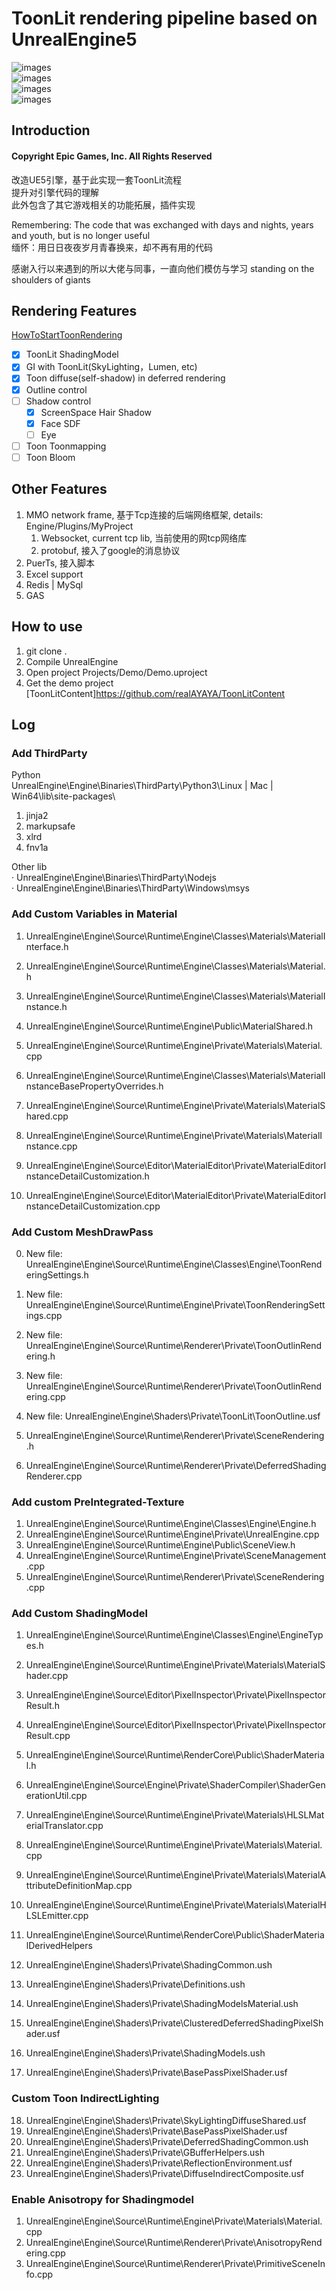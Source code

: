 # ToonLit rendering pipeline based on UnrealEngine5

![images](https://github.com/realAYAYA/UnrealEngine-ToonLit/blob/5.4/Features/Advertising.png)  
![images](https://github.com/realAYAYA/UnrealEngine-ToonLit/blob/5.4/Features/ToonLitShow.png)  
![images](https://github.com/realAYAYA/UnrealEngine-ToonLit/blob/5.4/Features/ToonLitShow2.png)  
![images](https://github.com/realAYAYA/UnrealEngine-ToonLit/blob/5.4/Features/SSHairShadow.png)  

## Introduction
#### Copyright Epic Games, Inc. All Rights Reserved

改造UE5引擎，基于此实现一套ToonLit流程  
提升对引擎代码的理解  
此外包含了其它游戏相关的功能拓展，插件实现  

Remembering: The code that was exchanged with days and nights, years and youth, but is no longer useful  
缅怀：用日日夜夜岁月青春换来，却不再有用的代码  

感谢入行以来遇到的所以大佬与同事，一直向他们模仿与学习 standing on the shoulders of giants  

## Rendering Features

[HowToStartToonRendering](https://github.com/realAYAYA/UnrealEngine-ToonLit/blob/5.4/HowToStartToonRendering.md)
    
- [X]   ToonLit ShadingModel
- [X]   GI with ToonLit(SkyLighting，Lumen, etc)
- [X]   Toon diffuse(self-shadow) in deferred rendering
- [X]   Outline control
- [ ]   Shadow control
    - [X]   ScreenSpace Hair Shadow
    - [X]   Face SDF
    - [ ]   Eye
- [ ]   Toon Toonmapping
- [ ]   Toon Bloom

## Other Features
1.  MMO network frame, 基于Tcp连接的后端网络框架, details: Engine/Plugins/MyProject
    1. Websocket, current tcp lib, 当前使用的网tcp网络库
    2. protobuf, 接入了google的消息协议
2.  PuerTs, 接入脚本
3.  Excel support
4.  Redis | MySql
5.  GAS


## How to use

1.  git clone .  
2.  Compile UnrealEngine  
3.  Open project Projects/Demo/Demo.uproject  
4.	Get the demo project [ToonLitContent]https://github.com/realAYAYA/ToonLitContent

## Log

### Add ThirdParty
Python  
UnrealEngine\Engine\Binaries\ThirdParty\Python3\Linux | Mac | Win64\lib\site-packages\  
1. jinja2
2. markupsafe
3. xlrd
4. fnv1a

Other lib  
· UnrealEngine\Engine\Binaries\ThirdParty\Nodejs  
· UnrealEngine\Engine\Binaries\ThirdParty\Windows\msys  


### Add Custom Variables in Material  
1. UnrealEngine\Engine\Source\Runtime\Engine\Classes\Materials\MaterialInterface.h  
2. UnrealEngine\Engine\Source\Runtime\Engine\Classes\Materials\Material.h  
3. UnrealEngine\Engine\Source\Runtime\Engine\Classes\Materials\MaterialInstance.h  
4. UnrealEngine\Engine\Source\Runtime\Engine\Public\MaterialShared.h  
5. UnrealEngine\Engine\Source\Runtime\Engine\Private\Materials\Material.cpp  

6. UnrealEngine\Engine\Source\Runtime\Engine\Classes\Materials\MaterialInstanceBasePropertyOverrides.h  
7. UnrealEngine\Engine\Source\Runtime\Engine\Private\Materials\MaterialShared.cpp  
8. UnrealEngine\Engine\Source\Runtime\Engine\Private\Materials\MaterialInstance.cpp  
9. UnrealEngine\Engine\Source\Editor\MaterialEditor\Private\MaterialEditorInstanceDetailCustomization.h  
10. UnrealEngine\Engine\Source\Editor\MaterialEditor\Private\MaterialEditorInstanceDetailCustomization.cpp  

### Add Custom MeshDrawPass  
0. New file: UnrealEngine\Engine\Source\Runtime\Engine\Classes\Engine\ToonRenderingSettings.h  
0. New file: UnrealEngine\Engine\Source\Runtime\Engine\Private\ToonRenderingSettings.cpp  

1. New file: UnrealEngine\Engine\Source\Runtime\Renderer\Private\ToonOutlinRendering.h  
2. New file: UnrealEngine\Engine\Source\Runtime\Renderer\Private\ToonOutlinRendering.cpp  
3. New file: UnrealEngine\Engine\Shaders\Private\ToonLit\ToonOutline.usf  
4. UnrealEngine\Engine\Source\Runtime\Renderer\Private\SceneRendering.h  
5. UnrealEngine\Engine\Source\Runtime\Renderer\Private\DeferredShadingRenderer.cpp  

### Add custom PreIntegrated-Texture  
1. UnrealEngine\Engine\Source\Runtime\Engine\Classes\Engine\Engine.h  
2. UnrealEngine\Engine\Source\Runtime\Engine\Private\UnrealEngine.cpp  
3. UnrealEngine\Engine\Source\Runtime\Engine\Public\SceneView.h  
4. UnrealEngine\Engine\Source\Runtime\Engine\Private\SceneManagement.cpp  
5. UnrealEngine\Engine\Source\Runtime\Renderer\Private\SceneRendering.cpp  

### Add Custom ShadingModel  
1. UnrealEngine\Engine\Source\Runtime\Engine\Classes\Engine\EngineTypes.h  
2. UnrealEngine\Engine\Source\Runtime\Engine\Private\Materials\MaterialShader.cpp  
3. UnrealEngine\Engine\Source\Editor\PixelInspector\Private\PixelInspectorResult.h  
4. UnrealEngine\Engine\Source\Editor\PixelInspector\Private\PixelInspectorResult.cpp  
5. UnrealEngine\Engine\Source\Runtime\RenderCore\Public\ShaderMaterial.h  
6. UnrealEngine\Engine\Source\Engine\Private\ShaderCompiler\ShaderGenerationUtil.cpp  
7. UnrealEngine\Engine\Source\Runtime\Engine\Private\Materials\HLSLMaterialTranslator.cpp  
8. UnrealEngine\Engine\Source\Runtime\Engine\Private\Materials\Material.cpp  
9. UnrealEngine\Engine\Source\Runtime\Engine\Private\Materials\MaterialAttributeDefinitionMap.cpp  
10. UnrealEngine\Engine\Source\Runtime\Engine\Private\Materials\MaterialHLSLEmitter.cpp  
11. UnrealEngine\Engine\Source\Runtime\RenderCore\Public\ShaderMaterialDerivedHelpers  

12. UnrealEngine\Engine\Shaders\Private\ShadingCommon.ush  
13. UnrealEngine\Engine\Shaders\Private\Definitions.ush  
14. UnrealEngine\Engine\Shaders\Private\ShadingModelsMaterial.ush  
15. UnrealEngine\Engine\Shaders\Private\ClusteredDeferredShadingPixelShader.usf  
16. UnrealEngine\Engine\Shaders\Private\ShadingModels.ush  
17. UnrealEngine\Engine\Shaders\Private\BasePassPixelShader.usf  

### Custom Toon IndirectLighting  
18. UnrealEngine\Engine\Shaders\Private\SkyLightingDiffuseShared.usf  
19. UnrealEngine\Engine\Shaders\Private\BasePassPixelShader.usf  
20. UnrealEngine\Engine\Shaders\Private\DeferredShadingCommon.ush  
21. UnrealEngine\Engine\Shaders\Private\GBufferHelpers.ush  
22. UnrealEngine\Engine\Shaders\Private\ReflectionEnvironment.usf  
23. UnrealEngine\Engine\Shaders\Private\DiffuseIndirectComposite.usf  

### Enable Anisotropy for Shadingmodel  
1. UnrealEngine\Engine\Source\Runtime\Engine\Private\Materials\Material.cpp  
2. UnrealEngine\Engine\Source\Runtime\Renderer\Private\AnisotropyRendering.cpp  
3. UnrealEngine\Engine\Source\Runtime\Renderer\Private\PrimitiveSceneInfo.cpp  
